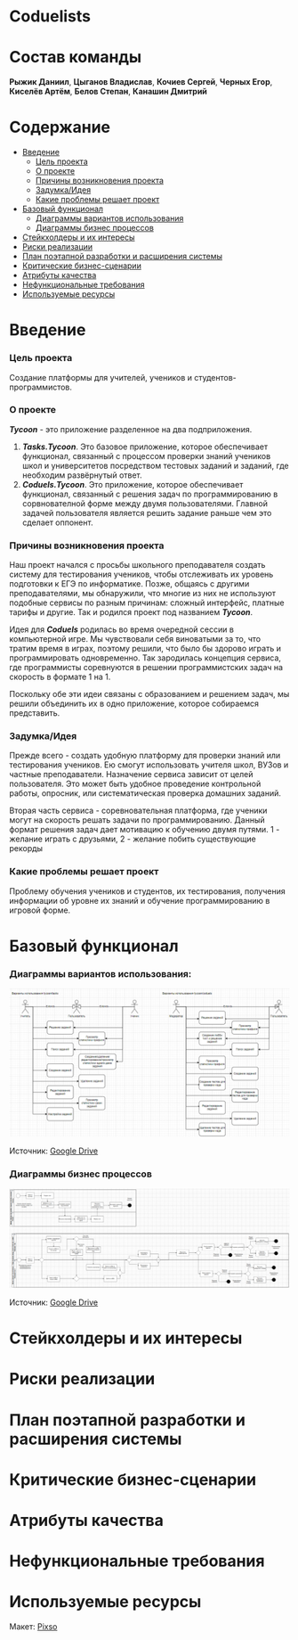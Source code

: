 # Coduelists

# Состав команды

**Рыжик Даниил**, **Цыганов Владислав**, **Кочиев Сергей**, **Черных Егор**, **Киселёв Артём**, **Белов Степан**, **Канашин Дмитрий**

# Содержание
- [Введение](#введение)
    - [Цель проекта](#цель-проекта)
    - [О проекте](#о-проекте)
    - [Причины возникновения проекта](#причины-возникновения-проекта)
    - [Задумка/Идея](#задумкаидея)
    - [Какие проблемы решает проект](#какие-проблемы-решает-проект)
- [Базовый функционал](#базовый-функционал)
    - [Диаграммы вариантов использования](#диаграммы-вариантов-использования)
    - [Диаграммы бизнес процессов](#диаграммы-бизнес-процессов)
- [Стейкхолдеры и их интересы](#стейкхолдеры-и-их-интересы)
- [Риски реализации](#риски-реализации)
- [План поэтапной разработки и расширения системы](#план-поэтапной-разработки-и-расширения-системы)
- [Критические бизнес-сценарии](#критические-бизнес-сценарии)
- [Атрибуты качества](#атрибуты-качества)
- [Нефункциональные требования](#нефункциональные-требования)
- [Используемые ресурсы](#используемые-ресурсы)

# Введение

### Цель проекта

Создание платформы для учителей, учеников и студентов-программистов.

### О проекте

***Tycoon*** - это приложение разделенное на два подприложения.

1. ***Tasks.Tycoon***. Это базовое приложение, которое обеспечивает функционал, связанный с процессом проверки знаний учеников школ и университетов посредством тестовых заданий и заданий, где необходим развёрнутый ответ.
2. ***Coduels.Tycoon***. Это приложение, которое обеспечивает функционал, связанный с решения задач по программированию в сорвнователной форме между двумя пользователями. Главной задачей пользователя является решить задание раньше чем это сделает оппонент.

### Причины возникновения проекта
Наш проект начался с просьбы школьного преподавателя создать систему для тестирования учеников, чтобы отслеживать их уровень подготовки к ЕГЭ по информатике. Позже, общаясь с другими преподавателями, мы обнаружили, что многие из них не используют подобные сервисы по разным причинам: сложный интерфейс, платные тарифы и другие. Так и родился проект под названием ***Tycoon***.

Идея для ***Coduels*** родилась во время очередной сессии в компьютерной игре. Мы чувствовали себя виноватыми за то, что тратим время в играх, поэтому решили, что было бы здорово играть и программировать одновременно. Так зародилась концепция сервиса, где программисты соревнуются в решении программистских задач на скорость в формате 1 на 1.

Поскольку обе эти идеи связаны с образованием и решением задач, мы решили объединить их в одно приложение, которое собираемся представить.

### Задумка/Идея

Прежде всего - создать удобную платформу для проверки знаний или тестирования учеников. Ею смогут использовать учителя школ, ВУЗов и частные преподаватели. Назначение сервиса зависит от целей пользователя. Это может быть удобное проведение контрольной работы, опросник, или систематическая проверка домашних заданий.

Вторая часть сервиса - соревновательная платформа, где ученики могут на скорость решать задачи по программированию. Данный формат решения задач дает мотивацию к обучению 
двумя путями. 1 - желание играть с друзьями, 2 - желание побить существующие рекорды
### Какие проблемы решает проект
Проблему обучения учеников и студентов, их тестирования, получения информации об уровне их знаний и обучение программированию в игровой форме.

# Базовый функционал

### Диаграммы вариантов использования:

![useCaseDiagram](img/usecasediagram.png)

Источник: [Google Drive](https://drive.google.com/file/d/1m8xbO5F63d_SYwYb3J5pwmLKoa3dfRzW/view)

### Диаграммы бизнес процессов

![businessDiagram](img/n_diag.png)

Источник: [Google Drive](https://drive.google.com/file/d/1zhpiWUTrlhhsmi75ZiMnB_fpCJlJtU9J/view)

# Стейкхолдеры и их интересы

# Риски реализации

# План поэтапной разработки и расширения системы

# Критические бизнес-сценарии

# Атрибуты качества

# Нефункциональные требования

# Используемые ресурсы

Макет: [Pixso](https://pixso.net/app/editor/9SNHoKLOuor0Dc9HEo2RGA?icon_type=1&page-id=53%3A56)
